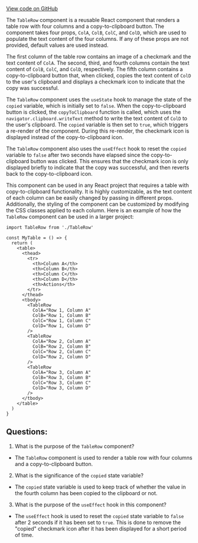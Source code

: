 [View code on GitHub](zoo-labs/zoo/blob/master/core/src/marketplace/TradingHistory/TableRow.tsx)

The `TableRow` component is a reusable React component that renders a table row with four columns and a copy-to-clipboard button. The component takes four props, `ColA`, `ColB`, `ColC`, and `ColD`, which are used to populate the text content of the four columns. If any of these props are not provided, default values are used instead.

The first column of the table row contains an image of a checkmark and the text content of `ColA`. The second, third, and fourth columns contain the text content of `ColB`, `ColC`, and `ColD`, respectively. The fifth column contains a copy-to-clipboard button that, when clicked, copies the text content of `ColD` to the user's clipboard and displays a checkmark icon to indicate that the copy was successful.

The `TableRow` component uses the `useState` hook to manage the state of the `copied` variable, which is initially set to `false`. When the copy-to-clipboard button is clicked, the `copyToClipboard` function is called, which uses the `navigator.clipboard.writeText` method to write the text content of `ColD` to the user's clipboard. The `copied` variable is then set to `true`, which triggers a re-render of the component. During this re-render, the checkmark icon is displayed instead of the copy-to-clipboard icon.

The `TableRow` component also uses the `useEffect` hook to reset the `copied` variable to `false` after two seconds have elapsed since the copy-to-clipboard button was clicked. This ensures that the checkmark icon is only displayed briefly to indicate that the copy was successful, and then reverts back to the copy-to-clipboard icon.

This component can be used in any React project that requires a table with copy-to-clipboard functionality. It is highly customizable, as the text content of each column can be easily changed by passing in different props. Additionally, the styling of the component can be customized by modifying the CSS classes applied to each column. Here is an example of how the `TableRow` component can be used in a larger project:

```
import TableRow from './TableRow'

const MyTable = () => {
  return (
    <table>
      <thead>
        <tr>
          <th>Column A</th>
          <th>Column B</th>
          <th>Column C</th>
          <th>Column D</th>
          <th>Actions</th>
        </tr>
      </thead>
      <tbody>
        <TableRow
          ColA="Row 1, Column A"
          ColB="Row 1, Column B"
          ColC="Row 1, Column C"
          ColD="Row 1, Column D"
        />
        <TableRow
          ColA="Row 2, Column A"
          ColB="Row 2, Column B"
          ColC="Row 2, Column C"
          ColD="Row 2, Column D"
        />
        <TableRow
          ColA="Row 3, Column A"
          ColB="Row 3, Column B"
          ColC="Row 3, Column C"
          ColD="Row 3, Column D"
        />
      </tbody>
    </table>
  )
}
```
## Questions: 
 1. What is the purpose of the `TableRow` component?
- The `TableRow` component is used to render a table row with four columns and a copy-to-clipboard button.

2. What is the significance of the `copied` state variable?
- The `copied` state variable is used to keep track of whether the value in the fourth column has been copied to the clipboard or not.

3. What is the purpose of the `useEffect` hook in this component?
- The `useEffect` hook is used to reset the `copied` state variable to `false` after 2 seconds if it has been set to `true`. This is done to remove the "copied" checkmark icon after it has been displayed for a short period of time.